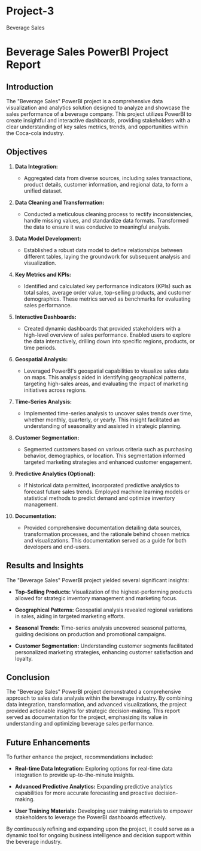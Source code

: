 # Project-3
Beverage Sales
# Beverage Sales PowerBI Project Report

## Introduction

The "Beverage Sales" PowerBI project is a comprehensive data visualization and analytics solution designed to analyze and showcase the sales performance of a beverage company. This project utilizes PowerBI to create insightful and interactive dashboards, providing stakeholders with a clear understanding of key sales metrics, trends, and opportunities within the Coca-cola industry.

## Objectives

1. **Data Integration:**
   - Aggregated data from diverse sources, including sales transactions, product details, customer information, and regional data, to form a unified dataset.

2. **Data Cleaning and Transformation:**
   - Conducted a meticulous cleaning process to rectify inconsistencies, handle missing values, and standardize data formats. Transformed the data to ensure it was conducive to meaningful analysis.

3. **Data Model Development:**
   - Established a robust data model to define relationships between different tables, laying the groundwork for subsequent analysis and visualization.

4. **Key Metrics and KPIs:**
   - Identified and calculated key performance indicators (KPIs) such as total sales, average order value, top-selling products, and customer demographics. These metrics served as benchmarks for evaluating sales performance.

5. **Interactive Dashboards:**
   - Created dynamic dashboards that provided stakeholders with a high-level overview of sales performance. Enabled users to explore the data interactively, drilling down into specific regions, products, or time periods.

6. **Geospatial Analysis:**
   - Leveraged PowerBI's geospatial capabilities to visualize sales data on maps. This analysis aided in identifying geographical patterns, targeting high-sales areas, and evaluating the impact of marketing initiatives across regions.

7. **Time-Series Analysis:**
   - Implemented time-series analysis to uncover sales trends over time, whether monthly, quarterly, or yearly. This insight facilitated an understanding of seasonality and assisted in strategic planning.

8. **Customer Segmentation:**
   - Segmented customers based on various criteria such as purchasing behavior, demographics, or location. This segmentation informed targeted marketing strategies and enhanced customer engagement.

9. **Predictive Analytics (Optional):**
   - If historical data permitted, incorporated predictive analytics to forecast future sales trends. Employed machine learning models or statistical methods to predict demand and optimize inventory management.

10. **Documentation:**
    - Provided comprehensive documentation detailing data sources, transformation processes, and the rationale behind chosen metrics and visualizations. This documentation served as a guide for both developers and end-users.

## Results and Insights

The "Beverage Sales" PowerBI project yielded several significant insights:

- **Top-Selling Products:** Visualization of the highest-performing products allowed for strategic inventory management and marketing focus.

- **Geographical Patterns:** Geospatial analysis revealed regional variations in sales, aiding in targeted marketing efforts.

- **Seasonal Trends:** Time-series analysis uncovered seasonal patterns, guiding decisions on production and promotional campaigns.

- **Customer Segmentation:** Understanding customer segments facilitated personalized marketing strategies, enhancing customer satisfaction and loyalty.

## Conclusion

The "Beverage Sales" PowerBI project demonstrated a comprehensive approach to sales data analysis within the beverage industry. By combining data integration, transformation, and advanced visualizations, the project provided actionable insights for strategic decision-making. This report served as documentation for the project, emphasizing its value in understanding and optimizing beverage sales performance.

## Future Enhancements

To further enhance the project, recommendations included:

- **Real-time Data Integration:** Exploring options for real-time data integration to provide up-to-the-minute insights.

- **Advanced Predictive Analytics:** Expanding predictive analytics capabilities for more accurate forecasting and proactive decision-making.

- **User Training Materials:** Developing user training materials to empower stakeholders to leverage the PowerBI dashboards effectively.

By continuously refining and expanding upon the project, it could serve as a dynamic tool for ongoing business intelligence and decision support within the beverage industry.
